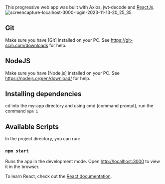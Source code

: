 This progressive web app was built with Axios, jwt-decode and [ReactJs](https://github.com/facebook/create-react-app).
![screencapture-localhost-3000-login-2023-11-13-20_25_35](https://github.com/GuyBosa/react-eodhd/assets/40579537/c9aaf95c-ca00-405c-9f69-a19008aec0e2)

## Git
Make sure you have [Git] installed on your PC. See https://git-scm.com/downloads for help. 

## NodeJS
Make sure you have [Node.js] installed on your PC. See https://nodejs.org/en/download/ for help. 

## Installing dependencies
cd into the my-app directory and using cmd (command prompt), run the command `npm i`   

## Available Scripts

In the project directory, you can run:

### `npm start`

Runs the app in the development mode.
Open [http://localhost:3000](http://localhost:3000) to view it in the browser.

To learn React, check out the [React documentation](https://reactjs.org/).
